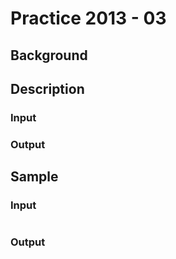 # Practice 2013 - 03

## Background

## Description

### Input

### Output

## Sample
### Input
```
```

### Output
```
```